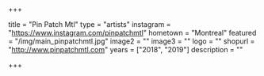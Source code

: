 +++

title = "Pin Patch Mtl"
type = "artists"
instagram = "https://www.instagram.com/pinpatchmtl"
hometown = "Montreal"
featured = "/img/main_pinpatchmtl.jpg"
image2 = ""
image3 = ""
logo = ""
shopurl = "http://www.pinpatchmtl.com"
years = ["2018", "2019"]
description = ""

+++
